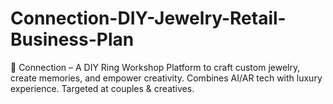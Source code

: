 # Connection-DIY-Jewelry-Retail-Business-Plan
💍 Connection – A DIY Ring Workshop Platform to craft custom jewelry, create memories, and empower creativity. Combines AI/AR tech with luxury experience. Targeted at couples &amp; creatives.

